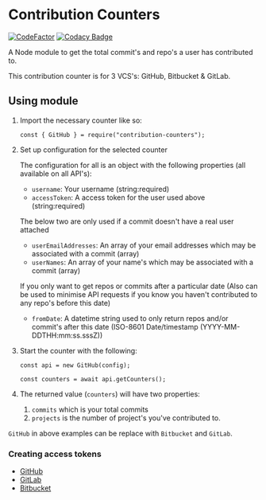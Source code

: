 # Contribution Counters

[![CodeFactor](https://www.codefactor.io/repository/github/jahidulpabelislam/contribution-counters/badge?style=flat-square)](https://www.codefactor.io/repository/github/jahidulpabelislam/contribution-counters)
[![Codacy Badge](https://api.codacy.com/project/badge/Grade/b6f7e38aec0c4a8999cd763f73e55a45)](https://app.codacy.com/app/jahidulpabelislam/counters.js?utm_source=github.com&utm_medium=referral&utm_content=jahidulpabelislam/counters.js&utm_campaign=Badge_Grade_Settings)

A Node module to get the total commit's and repo's a user has contributed to.
 
This contribution counter is for 3 VCS's: GitHub, Bitbucket &amp; GitLab.

## Using module

1. Import the necessary counter like so: 

    `const { GitHub } = require("contribution-counters");`

2. Set up configuration for the selected counter

    The configuration for all is an object with the following properties (all available on all API's):

    * `username`: Your username (string:required)
    * `accessToken`: A access token for the user used above (string:required)

    The below two are only used if a commit doesn't have a real user attached
    * `userEmailAddresses`: An array of your email addresses which may be associated with a commit (array)
    * `userNames`: An array of your name's which may be associated with a commit (array)

    If you only want to get repos or commits after a particular date (Also can be used to minimise API requests if you know you haven't contributed to any repo's before this date)
    * `fromDate`: A datetime string used to only return repos and/or commit's after this date  (ISO-8601 Date/timestamp (YYYY-MM-DDTHH:mm:ss.sssZ))

3. Start the counter with the following:

    ```
    const api = new GitHub(config);
    
    const counters = await api.getCounters();
    ``` 

4. The returned value (`counters`) will have two properties:

   1. `commits` which is your total commits
   2. `projects` is the number of project's you've contributed to.


`GitHub` in above examples can be replace with `Bitbucket` and `GitLab`.

### Creating access tokens

* [GitHub](https://help.github.com/en/articles/creating-a-personal-access-token-for-the-command-line)
* [GitLab](https://docs.gitlab.com/ee/user/profile/personal_access_tokens.html#creating-a-personal-access-token)
* [Bitbucket](https://confluence.atlassian.com/bitbucketserver/personal-access-tokens-939515499.html)
